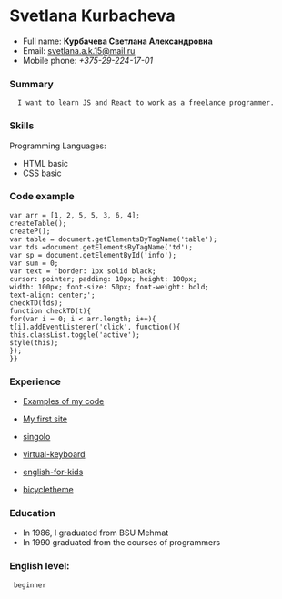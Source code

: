 
# Svetlana Kurbacheva


* Full name: **Курбачева Светлана Александровна**
* Email: svetlana.a.k.15@mail.ru
* Mobile phone: *+375-29-224-17-01*

### Summary
      I want to learn JS and React to work as a freelance programmer.


### Skills
  Programming Languages:
  * HTML basic
  * CSS basic


### Code example

 ```
var arr = [1, 2, 5, 5, 3, 6, 4];
createTable();
createP();
var table = document.getElementsByTagName('table');
var tds =document.getElementsByTagName('td');
var sp = document.getElementById('info');
var sum = 0;
var text = 'border: 1px solid black;
cursor: pointer; padding: 10px; height: 100px;
width: 100px; font-size: 50px; font-weight: bold;
text-align: center;';
checkTD(tds);
function checkTD(t){
for(var i = 0; i < arr.length; i++){
t[i].addEventListener('click', function(){
this.classList.toggle('active');
style(this);
});
}}
```

### Experience


 *   [Examples of my code](https://vk.com/topic-128796313_39166727?offset=180)



* [My first site](https://tSvetlanak.github.io)
* [singolo](http://tSvetlanak.github.io/singolo/)
* [virtual-keyboard](https://tsvetlanak.github.io/virtual-keyboard)
* [english-for-kids](https://tsvetlanak-english-for-kids.netlify.app/#!)
* [bicycletheme](https://bicycletheme.netlify.app/#!)

### Education

 *   In 1986, I graduated from BSU Mehmat
 * In 1990 graduated from the courses of programmers

### English level:
	 beginner




